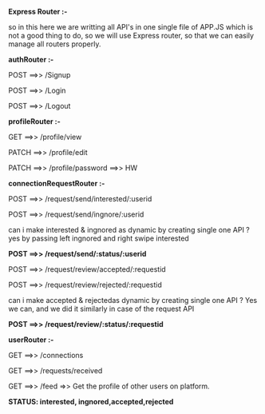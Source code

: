 **Express Router :-**

so in this here we are writting all API's in one single file of APP.JS which is not a good thing to do, so we will use Express router, so that we can easily manage all routers properly.

**authRouter :-**

POST 	==>>  /Signup

POST 	==>>  /Login

POST 	==>>  /Logout

**profileRouter :-**

GET		==>>  /profile/view

PATCH	==>>  /profile/edit

PATCH	==>>  /profile/password ==>> HW

**connectionRequestRouter :-**

POST	==>>  /request/send/interested/:userid

POST	==>>  /request/send/ingnore/:userid

can i make interested & ingnored as dynamic by creating single one API ? yes by passing left ingnored and right swipe interested

**POST	==>>  /request/send/:status/:userid**

POST	==>>  /request/review/accepted/:requestid

POST	==>>  /request/review/rejected/:requestid

can i make accepted & rejectedas dynamic by creating single one API ? Yes we can, and we did it similarly in case of the request API

**POST	==>>  /request/review/:status/:requestid**

**userRouter :-**

GET		==>>  /connections

GET		==>>  /requests/received

GET		==>>  /feed	=>> Get the profile of other users on platform.

**STATUS: interested, ingnored,accepted,rejected**
